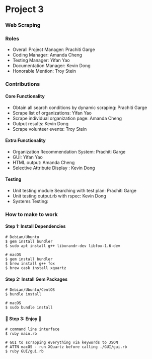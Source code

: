 # Project 3
### Web Scraping

### Roles
* Overall Project Manager: Prachiti Garge
* Coding Manager: Amanda Cheng
* Testing Manager: Yifan Yao
* Documentation Manager: Kevin Dong
* Honorable Mention: Troy Stein

### Contributions

#### Core Functionality
* Obtain all search conditions by dynamic scraping: Prachiti Garge
* Scrape list of organizations: Yifan Yao
* Scrape individual organization page: Amanda Cheng
* Output results: Kevin Dong
* Scrape volunteer events: Troy Stein

#### Extra Functionality
* Organization Recommendation System: Prachiti Garge
* GUI: Yifan Yao
* HTML output: Amanda Cheng
* Selective Attribute Display : Kevin Dong

#### Testing
* Unit testing module Searching with test plan: Prachiti Garge
* Unit testing output.rb with rspec: Kevin Dong
* Systems Testing:

### How to make to work

#### Step 1: Install Dependencies

```
# Debian/Ubuntu
$ gem install bundler
$ sudo apt install g++ libxrandr-dev libfox-1.6-dev

# macOS
$ gem install bundler
$ brew install g++ fox
$ brew cask install xquartz
```

#### Step 2: Install Gem Packages

```
# Debian/Ubuntu/CentOS
$ bundle install

# macOS
$ sudo bundle install
```

#### :beers: Step 3: Enjoy :beers:

```
# command line interface
$ ruby main.rb

# GUI to scrapping everything via keywords to JSON
# ATTN macOS - run XQuartz before calling ./GUI/gui.rb
$ ruby GUI/gui.rb 
```

